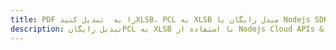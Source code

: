 ---title: PDF را به  تبدیل کنیدXLSB، PCL به XLSB مبدل رایگان یا Nodejs SDKdescription: تبدیل رایگانPCL به XLSB با استفاده از Nodejs Cloud APIs & SDK همچنین اسناد PDF را در Cloud ایجاد، ویرایش و رندر کنید.---
